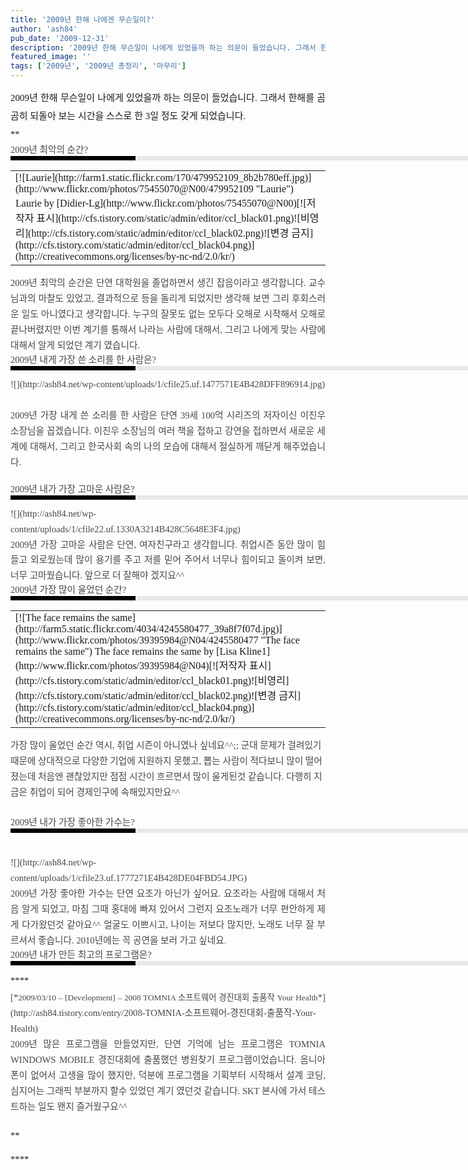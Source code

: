 ```yaml
---
title: '2009년 한해 나에겐 무슨일이?'
author: 'ash84'
pub_date: '2009-12-31'
description: '2009년 한해 무슨일이 나에게 있었을까 하는 의문이 들었습니다. 그래서 한해를 곰곰히 되돌아 보는 시간을 스스로 한 3일 정도 갖게 되었습니다.'
featured_image: ''
tags: ['2009년', '2009년 총정리', '마무리']
---
```



<div style="text-align: justify; line-height: 2; "><span class="Apple-style-span" style="FONT-SIZE: 15px; LINE-HEIGHT: 29px; FONT-FAMILY: Dotum">2009년 한해 무슨일이 나에게 있었을까 하는 의문이 들었습니다. 그래서 한해를 곰곰히 되돌아 보는 시간을 스스로 한 3일 정도 갖게 되었습니다. </span></div><span style="font-family: Dotum; line-height: 2; "><span style="FONT-SIZE: 11pt">**<div><div style="LINE-HEIGHT: 1.7; TEXT-ALIGN: justify"><font class="Apple-style-span" color="#474747"><span class="Apple-style-span" style="FONT-WEIGHT: normal; LINE-HEIGHT: 20px">  
</span></font></div><div style="LINE-HEIGHT: 1.7; TEXT-ALIGN: justify"><font class="Apple-style-span" color="#474747"><span class="Apple-style-span" style="LINE-HEIGHT: 20px">2009년 최악의 순간?  
</span></font></div><div style="LINE-HEIGHT: 1.7; TEXT-ALIGN: justify"><font class="Apple-style-span" color="#474747"><span class="Apple-style-span" style="LINE-HEIGHT: 20px"><div><div style="PADDING-RIGHT: 6px; PADDING-LEFT: 6px; MARGIN-BOTTOM: 10px; PADDING-BOTTOM: 3px; FONT: bold 1pt/1 나눔고딕, Sans-serif; BORDER-LEFT: #000000 200px solid; WIDTH: 690px; COLOR: #fff; PADDING-TOP: 3px; HEIGHT: 1px; BACKGROUND-COLOR: #e8e8e8"><span style="FONT-SIZE: 11pt"><span style="FONT-SIZE: 10pt"><span style="FONT-SIZE: 11pt"><span style="FONT-SIZE: 10pt"><span style="FONT-SIZE: 10pt"><span style="FONT-FAMILY: Batang"><span style="FONT-SIZE: 11pt"><span style="FONT-SIZE: 1pt"></span></span></span></span></span></span></span></span></div><div style="LINE-HEIGHT: 1.7"><span class="Apple-style-span" style="font-weight: normal;">  
</span></div><center><div style="LINE-HEIGHT: 1.7"><span class="Apple-style-span" style="font-weight: normal;">  
<table class="flickrImgSearch"><tbody><tr><td>[![Laurie](http://farm1.static.flickr.com/170/479952109_8b2b780eff.jpg)](http://www.flickr.com/photos/75455070@N00/479952109 "Laurie")  
<span>Laurie by [Didier-Lg](http://www.flickr.com/photos/75455070@N00)</span>[![저작자 표시](http://cfs.tistory.com/static/admin/editor/ccl_black01.png)![비영리](http://cfs.tistory.com/static/admin/editor/ccl_black02.png)![변경 금지](http://cfs.tistory.com/static/admin/editor/ccl_black04.png)](http://creativecommons.org/licenses/by-nc-nd/2.0/kr/)</td></tr></tbody></table></span></div></center><div style="LINE-HEIGHT: 1.7"><span style="FONT-FAMILY: Dotum"><font color="#474747"><span style="FONT-SIZE: 11pt"><span class="Apple-style-span" style="font-weight: normal;">﻿</span></span></font><span style="FONT-SIZE: 10pt"><font color="#474747"><span style="FONT-SIZE: 11pt"><span class="Apple-style-span" style="font-weight: normal;">﻿</span></span></font><span style="FONT-FAMILY: Dotum"><font color="#474747"><span style="FONT-SIZE: 11pt"><span class="Apple-style-span" style="font-weight: normal;">﻿</span></span></font><span style="FONT-SIZE: 10pt"><font color="#474747"><span style="FONT-SIZE: 11pt"><span class="Apple-style-span" style="font-weight: normal;">﻿2009년 최악의 순간은 단연 대학원을 졸업하면서 생긴 잡음이라고 생각합니다. 교수님과의 마찰도 있었고, 결과적으로 등을 돌리게 되었지만 생각해 보면 그리 후회스러운 일도 아니였다고 생각합니다. 누구의 잘못도 없는 모두다 오해로 시작해서 오해로 끝나버렸지만 이번 계기를 통해서 나라는 사람에 대해서, 그리고 나에게 맞는 사람에 대해서 알게 되었던 계기 였습니다. </span></span></font></span></span></span></span></div><div style="LINE-HEIGHT: 1.7"><span class="Apple-style-span" style="font-weight: normal;">  
</span></div></div></span></font></div><div style="LINE-HEIGHT: 1.7; TEXT-ALIGN: justify"><font class="Apple-style-span" color="#474747"><span class="Apple-style-span" style="line-height: 20px;">2009년 내게 가장 쓴 소리를 한 사람은?</span></font></div><div style="LINE-HEIGHT: 1.7; TEXT-ALIGN: justify"><font class="Apple-style-span" color="#474747"><span class="Apple-style-span" style="line-height: 20px;"><div><div style="BORDER-LEFT: #000000 200px solid; PADDING-BOTTOM: 3px; BACKGROUND-COLOR: #e8e8e8; PADDING-LEFT: 6px; WIDTH: 690px; PADDING-RIGHT: 6px; FONT: bold 1pt/1 나눔고딕, Sans-serif; MARGIN-BOTTOM: 10px; HEIGHT: 1px; COLOR: #fff; PADDING-TOP: 3px"><span style="FONT-SIZE: 11pt"><span style="FONT-SIZE: 10pt"><span style="FONT-SIZE: 11pt"><span style="FONT-SIZE: 10pt"><span style="FONT-SIZE: 10pt"><span style="FONT-FAMILY: Batang"><span style="FONT-SIZE: 11pt"><span style="FONT-SIZE: 1pt"></span></span></span></span></span></span></span></span></div><div style="LINE-HEIGHT: 1.7"><span class="Apple-style-span" style="font-weight: normal;">  
</span></div><div style="LINE-HEIGHT: 1.7"><span class="Apple-style-span" style="font-weight: normal;">![](http://ash84.net/wp-content/uploads/1/cfile25.uf.1477571E4B428DFF896914.jpg)  
</span></div><div style="LINE-HEIGHT: 1.7"><span style="FONT-FAMILY: Dotum"><font color="#474747"><span class="Apple-style-span" style="font-weight: normal;"><span style="font-size: 11pt; ">﻿</span></span></font><span style="FONT-SIZE: 10pt"><font color="#474747"><span class="Apple-style-span" style="font-weight: normal;"><span style="font-size: 11pt; ">﻿</span></span></font><span style="FONT-FAMILY: Dotum"><span style="FONT-SIZE: 10pt"><font color="#474747"><span class="Apple-style-span" style="font-weight: normal;"><span style="font-size: 11pt; "></span></span></font></span></span></span></span></div><div style="LINE-HEIGHT: 1.7"><span style="FONT-FAMILY: Dotum"><span style="FONT-SIZE: 10pt"><span style="FONT-FAMILY: Dotum"><span style="FONT-SIZE: 10pt"><font color="#474747"><span class="Apple-style-span" style="font-weight: normal;"><span style="font-size: 11pt; ">2009년 가장 내게 쓴 소리를 한 사람은 단연 39세 100억 시리즈의 저자이신 이진우 소장님을 꼽겠습니다. 이진우 소장님의 여러 책을 접하고 강연을 접하면서 새로운 세계에 대해서, 그리고 한국사회 속의 나의 모습에 대해서 절실하게 깨닫게 해주었습니다. </span></span></font></span></span></span></span></div></div></span></font></div><div style="LINE-HEIGHT: 1.7; TEXT-ALIGN: justify"><font class="Apple-style-span" color="#474747"><span class="Apple-style-span" style="line-height: 20px;"> </span></font></div><div style="LINE-HEIGHT: 1.7; TEXT-ALIGN: justify"><font class="Apple-style-span" color="#474747"><span class="Apple-style-span" style="LINE-HEIGHT: 20px">  
</span></font></div><div style="LINE-HEIGHT: 1.7; TEXT-ALIGN: justify"><font class="Apple-style-span" color="#474747"><span class="Apple-style-span" style="LINE-HEIGHT: 20px">2009년 내가 가장 고마운 사람은? <div><div style="BORDER-LEFT: #000000 200px solid; PADDING-BOTTOM: 3px; BACKGROUND-COLOR: #e8e8e8; PADDING-LEFT: 6px; WIDTH: 690px; PADDING-RIGHT: 6px; FONT: bold 1pt/1 나눔고딕, Sans-serif; MARGIN-BOTTOM: 10px; HEIGHT: 1px; COLOR: #fff; PADDING-TOP: 3px"><span style="FONT-SIZE: 11pt"><span style="FONT-SIZE: 10pt"><span style="FONT-SIZE: 11pt"><span style="FONT-SIZE: 10pt"><span style="FONT-SIZE: 10pt"><span style="FONT-FAMILY: Batang"><span style="FONT-SIZE: 11pt"><span style="FONT-SIZE: 1pt"></span></span></span></span></span></span></span></span></div><div style="LINE-HEIGHT: 1.7"><span class="Apple-style-span" style="font-weight: normal;">  
</span></div><div style="LINE-HEIGHT: 1.7"><span class="Apple-style-span" style="font-weight: normal;">![](http://ash84.net/wp-content/uploads/1/cfile22.uf.1330A3214B428C5648E3F4.jpg)  
</span></div><div style="LINE-HEIGHT: 1.7"><span class="Apple-style-span" style="font-weight: normal;">  
</span></div><div style="LINE-HEIGHT: 1.7"><span style="FONT-FAMILY: Dotum"><font color="#474747"><span class="Apple-style-span" style="font-weight: normal;"><span style="font-size: 11pt; ">﻿</span></span></font><span style="FONT-SIZE: 10pt"><font color="#474747"><span class="Apple-style-span" style="font-weight: normal;"><span style="font-size: 11pt; ">﻿</span></span></font><span style="FONT-FAMILY: Dotum"><font color="#474747"><span class="Apple-style-span" style="font-weight: normal;"><span style="font-size: 11pt; ">﻿</span></span></font><span style="FONT-SIZE: 10pt"><font color="#474747"><span class="Apple-style-span" style="font-weight: normal;"><span style="font-size: 11pt; ">﻿2009년 가장 고마운 사람은 단연, 여자친구라고 생각합니다. 취업시즌 동안 많이 힘들고 외로웠는데 많이 용기를 주고 저를 믿어 주어서 너무나 힘이되고 돌이켜 보면, 너무 고마웠습니다. 앞으로 더 잘해야 겠지요^^ </span></span></font></span></span></span></span></div><div style="LINE-HEIGHT: 1.7"><span class="Apple-style-span" style="line-height: 20px;"><span class="Apple-style-span" style="font-weight: normal; line-height: 24px;">  
</span></span></div></div></span></font></div><div style="LINE-HEIGHT: 1.7; TEXT-ALIGN: justify"><font class="Apple-style-span" color="#474747"><span class="Apple-style-span" style="LINE-HEIGHT: 20px">  
</span></font></div><span class="Apple-style-span" style="color: rgb(71, 71, 71); line-height: 20px; ">2009년 가장 많이 울었던 순간? <div><div style="border-left-color: rgb(0, 0, 0); border-left-width: 200px; border-left-style: solid; padding-bottom: 3px; background-color: rgb(232, 232, 232); padding-left: 6px; width: 690px; padding-right: 6px; font: normal normal bold 1pt/1 나눔고딕, sans-serif; margin-bottom: 10px; height: 1px; color: rgb(255, 255, 255); padding-top: 3px; "><span style="font-size: 11pt; "><span style="font-size: 10pt; "><span style="font-size: 11pt; "><span style="font-size: 10pt; "><span style="font-size: 10pt; "><span style="font-family: Batang; "><span style="font-size: 11pt; "><span style="font-size: 1pt; "></span></span></span></span></span></span></span></span></div><div style="line-height: 1.7; "><span class="Apple-style-span" style="font-weight: normal;">  
</span></div><center><div style="line-height: 1.7; "><span class="Apple-style-span" style="font-weight: normal;">  
<table class="flickrImgSearch"><tbody><tr><td>[![The face remains the same](http://farm5.static.flickr.com/4034/4245580477_39a8f7f07d.jpg)](http://www.flickr.com/photos/39395984@N04/4245580477 "The face remains the same")  
<span>The face remains the same by [Lisa Kline1](http://www.flickr.com/photos/39395984@N04)</span>[![저작자 표시](http://cfs.tistory.com/static/admin/editor/ccl_black01.png)![비영리](http://cfs.tistory.com/static/admin/editor/ccl_black02.png)![변경 금지](http://cfs.tistory.com/static/admin/editor/ccl_black04.png)](http://creativecommons.org/licenses/by-nc-nd/2.0/kr/)</td></tr></tbody></table></span></div></center><div style="line-height: 1.7; "><span style="font-family: Dotum; "><font color="#474747"><span class="Apple-style-span" style="font-weight: normal;">가장 많이 울었던 순간 역시, 취업 시즌이 아니였나 싶네요^^;; 군대 문제가 걸려있기때문에 상대적으로 다양한 기업에 지원하지 못했고, 뽑는 사람이 적다보니 많이 떨어졌는데 처음엔 괜찮았지만 점점 시간이 흐르면서 많이 울게된것 같습니다. 다행히 지금은 취업이 되어 경제인구에 속해있지만요^^</span></font></span></div><div style="line-height: 1.7; "><span style="font-family: Dotum; "><font color="#474747">﻿</font><span style="font-size: 10pt; "><font color="#474747">﻿</font><span style="font-family: Dotum; "><font color="#474747">﻿</font><span style="font-size: 10pt; "><font color="#474747">﻿ </font></span></span></span></span></div></div></span>

<div style="LINE-HEIGHT: 1.7; TEXT-ALIGN: justify"><font class="Apple-style-span" color="#474747"><span class="Apple-style-span" style="LINE-HEIGHT: 20px">2009년 내가 가장 좋아한 가수는? <div><div style="BORDER-LEFT: #000000 200px solid; PADDING-BOTTOM: 3px; BACKGROUND-COLOR: #e8e8e8; PADDING-LEFT: 6px; WIDTH: 690px; PADDING-RIGHT: 6px; FONT: bold 1pt/1 나눔고딕, Sans-serif; MARGIN-BOTTOM: 10px; HEIGHT: 1px; COLOR: #fff; PADDING-TOP: 3px"><span style="FONT-SIZE: 11pt"><span style="FONT-SIZE: 10pt"><span style="FONT-SIZE: 11pt"><span style="FONT-SIZE: 10pt"><span style="FONT-SIZE: 10pt"><span style="FONT-FAMILY: Batang"><span style="FONT-SIZE: 11pt"><span style="FONT-SIZE: 1pt"></span></span></span></span></span></span></span></span></div><div style="LINE-HEIGHT: 1.7"><span style="FONT-FAMILY: Dotum"><font color="#474747"><span class="Apple-style-span" style="font-weight: normal;"><span style="font-size: 11pt; ">﻿</span></span></font><span style="FONT-SIZE: 10pt"><font color="#474747"><span class="Apple-style-span" style="font-weight: normal;"><span style="font-size: 11pt; ">﻿</span></span></font><span style="FONT-FAMILY: Dotum"><font color="#474747"><span class="Apple-style-span" style="font-weight: normal;"><span style="font-size: 11pt; ">﻿</span></span></font><span style="FONT-SIZE: 10pt"><font color="#474747"><span class="Apple-style-span" style="font-weight: normal;"><span style="font-size: 11pt; ">﻿</span></span></font></span></span></span></span></div><div style="LINE-HEIGHT: 1.7"><span class="Apple-style-span" style="font-weight: normal;">![](http://ash84.net/wp-content/uploads/1/cfile23.uf.1777271E4B428DE04FBD54.JPG)</span></div><div style="LINE-HEIGHT: 1.7"><span class="Apple-style-span" style="font-weight: normal;">  
</span></div><div style="LINE-HEIGHT: 1.7"><span style="FONT-FAMILY: Dotum"><span style="FONT-SIZE: 10pt"><span style="FONT-FAMILY: Dotum"><span style="FONT-SIZE: 10pt"><font color="#474747"><span class="Apple-style-span" style="font-weight: normal;"><span style="font-size: 11pt; ">2009년 가장 좋아한 가수는 단연 요조가 아닌가 싶어요. 요조라는 사람에 대해서 처음 알게 되었고, 마침 그때 홍대에 빠져 있어서 그런지 요조노래가 너무 편안하게 제게 다가왔던것 같아요^^ 얼굴도 이쁘시고, 나이는 저보다 많지만, 노래도 너무 잘 부르셔서 좋습니다. 2010년에는 꼭 공연을 보러 가고 싶네요.</span> </span></font></span></span></span></span><span class="Apple-style-span" style="font-weight: normal;">  
</span></div></div></span></font></div><div style="LINE-HEIGHT: 1.7; TEXT-ALIGN: justify"><font class="Apple-style-span" color="#474747"><span class="Apple-style-span" style="line-height: 20px;">  
</span></font></div><div style="LINE-HEIGHT: 1.7; TEXT-ALIGN: justify"><font class="Apple-style-span" color="#474747"><span class="Apple-style-span" style="LINE-HEIGHT: 20px">  
</span></font></div><div style="LINE-HEIGHT: 1.7; TEXT-ALIGN: justify"><font class="Apple-style-span" color="#474747"><span class="Apple-style-span" style="line-height: 20px;">2009년 내가 만든 최고의 프로그램은? <div><div style="border-left-color: rgb(0, 0, 0); border-left-width: 200px; border-left-style: solid; padding-bottom: 3px; background-color: rgb(232, 232, 232); padding-left: 6px; width: 690px; padding-right: 6px; font: normal normal bold 1pt/1 나눔고딕, sans-serif; margin-bottom: 10px; height: 1px; color: rgb(255, 255, 255); padding-top: 3px; "><span style="font-size: 11pt; "><span style="font-size: 10pt; "><span style="font-size: 11pt; "><span style="font-size: 10pt; "><span style="font-size: 10pt; "><span style="font-family: Batang; "><span style="font-size: 11pt; "><span class="Apple-style-span" style="font-weight: normal;"><span style="font-size: 1pt; "></span></span></span></span></span></span></span></span></span></div></div></span></font></div></div>**</span></span><span style="font-family: Dotum; line-height: 2; "><span style="FONT-SIZE: 11pt">**<div><div style="LINE-HEIGHT: 1.7; TEXT-ALIGN: justify"><font class="Apple-style-span" color="#474747"><span class="Apple-style-span" style="line-height: 20px;"><div><div style="line-height: 1.7; "><span class="Apple-style-span" style="font-weight: normal;">  
</span></div><div style="line-height: 1.7; "><span class="Apple-style-span" style="font-weight: normal;">[<span class="Apple-style-span" style="text-decoration: none;">*<span style="font-size: 10pt; ">2009/03/10 – [Development] – 2008 TOMNIA 소프트웨어 경진대회 출품작 Your Health</span>*</span>](http://ash84.tistory.com/entry/2008-TOMNIA-소프트웨어-경진대회-출품작-Your-Health)</span></div><div style="line-height: 1.7; "><span style="font-family: Dotum; "><font color="#474747"><span class="Apple-style-span" style="font-weight: normal;"><span style="font-size: 11pt; ">﻿</span></span></font><span style="font-size: 10pt; "><font color="#474747"><span class="Apple-style-span" style="font-weight: normal;"><span style="font-size: 11pt; ">﻿</span></span></font><span style="font-family: Dotum; "><font color="#474747"><span class="Apple-style-span" style="font-weight: normal;"><span style="font-size: 11pt; ">﻿</span></span></font><span style="font-size: 10pt; "><font color="#474747"><span class="Apple-style-span" style="font-weight: normal;"><span style="font-size: 11pt; ">﻿2009년 많은 프로그램을 만들었지만, 단연 기억에 남는 프로그램은 TOMNIA WINDOWS MOBILE 경진대회에 출품했던 병원찾기 프로그램이었습니다. 옴니아 폰이 없어서 고생을 많이 했지만, 덕분에 프로그램을 기획부터 시작해서 설계 코딩, 심지어는 그래픽 부분까지 할수 있었던 계기 였던것 같습니다. SKT 본사에 가서 테스트하는 일도 왠지 즐거웠구요^^ </span></span></font></span></span></span></span></div></div></span></font></div><div style="LINE-HEIGHT: 1.7"><font class="Apple-style-span" color="#474747"><span class="Apple-style-span" style="LINE-HEIGHT: 20px"> </span></font></div></div>**</span></span>

<span style="FONT-FAMILY: Dotum"><span style="FONT-SIZE: 11pt">****</span></span>

**<div><div style="LINE-HEIGHT: 1.7"><span style="FONT-FAMILY: Dotum"><span style="FONT-SIZE: 10pt"><span style="FONT-FAMILY: Dotum"><span style="FONT-SIZE: 10pt"><font color="#474747"><span class="Apple-style-span" style="FONT-WEIGHT: normal; FONT-SIZE: 12px; COLOR: rgb(51,51,51); LINE-HEIGHT: 20px"><span style="FONT-SIZE: 10pt"><span style="FONT-FAMILY: Dotum"><span style="FONT-SIZE: 10pt"><font color="#474747"><span style="FONT-SIZE: 11pt"></span></font></span></span></span></span></font></span></span></span></span></div></div>**



